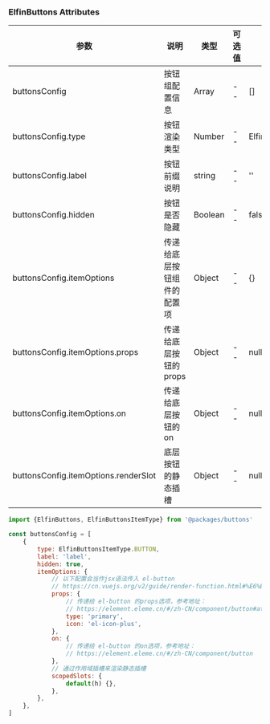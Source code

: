 ### ElfinButtons Attributes

| 参数 | 说明 | 类型 | 可选值 | 默认值 |
|------------- |---------------- |---------------- |---------------------- |-------- |
| buttonsConfig | 按钮组配置信息 | Array | -- | [] |
| buttonsConfig.type | 按钮渲染类型 | Number | -- | ElfinButtonsItemType.BUTTON |
| buttonsConfig.label | 按钮前缀说明 | string | -- | '' |
| buttonsConfig.hidden | 按钮是否隐藏 | Boolean | -- | false |
| buttonsConfig.itemOptions | 传递给底层按钮组件的配置项 | Object | -- | {} |
| buttonsConfig.itemOptions.props | 传递给底层按钮的props | Object | -- | null |
| buttonsConfig.itemOptions.on | 传递给底层按钮的on | Object | -- | null |
| buttonsConfig.itemOptions.renderSlot | 底层按钮的静态插槽 | Object | -- | null |

```js
import {ElfinButtons, ElfinButtonsItemType} from '@packages/buttons'

const buttonsConfig = [
    {
        type: ElfinButtonsItemType.BUTTON,
        label: 'label',
        hidden: true,
        itemOptions: {
            // 以下配置会当作jsx语法传入 el-button
            // https://cn.vuejs.org/v2/guide/render-function.html#%E6%B7%B1%E5%85%A5%E6%95%B0%E6%8D%AE%E5%AF%B9%E8%B1%A1
            props: {
                // 传递给 el-button 的props选项，参考地址：
                // https://element.eleme.cn/#/zh-CN/component/button#attributes
                type: 'primary',
                icon: 'el-icon-plus',
            },
            on: {
                // 传递给 el-button 的on选项，参考地址：
                // https://element.eleme.cn/#/zh-CN/component/button
            },
            // 通过作用域插槽来渲染静态插槽
            scopedSlots: {
                default(h) {},
            },
        },
    },
]
```